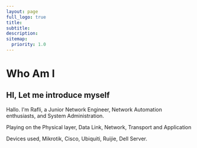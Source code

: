 ```yaml
---
layout: page
full_logo: true
title: 
subtitle: 
description:
sitemap:
  priority: 1.0
---
```

# Who Am I

## HI, Let me introduce myself

Hallo. I'm Rafli, a Junior Network Engineer, Network Automation enthusiasts, and System Administration. 

Playing on the Physical layer, Data Link, Network, Transport and Application

Devices used, Mikrotik, Cisco, Ubiquiti, Ruijie, Dell Server. 



<!-- ![python](https://upload.wikimedia.org/wikipedia/commons/3/37/MikroTik_logo.svg) -->
<br>
<br>
<br>
<br>
<br>
<br>
<br>

